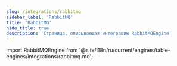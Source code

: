 ```yaml
---
slug: /integrations/rabbitmq
sidebar_label: 'RabbitMQ'
title: 'RabbitMQ'
hide_title: true
description: 'Страница, описывающая интеграцию RabbitMQEngine'
---
```


import RabbitMQEngine from '@site/i18n/ru/current/engines/table-engines/integrations/rabbitmq.md';

<RabbitMQEngine/>
